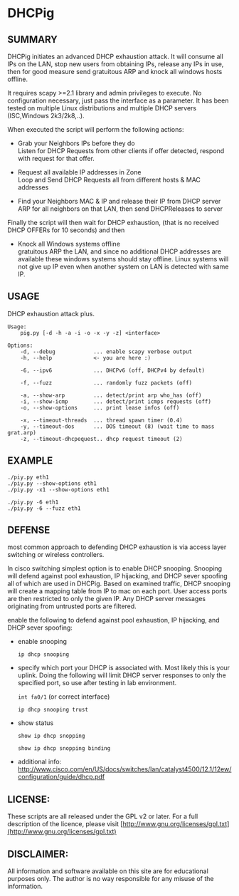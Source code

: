 DHCPig
======


SUMMARY
-------

DHCPig initiates an advanced DHCP exhaustion attack. It will consume all IPs on the LAN, stop new users from obtaining IPs,
release any IPs in use, then for good measure send gratuitous ARP and knock all windows hosts offline.

It requires scapy >=2.1 library and admin privileges to execute. No configuration necessary, just pass the interface as 
a parameter. It has been tested on multiple Linux distributions and multiple DHCP servers (ISC,Windows 2k3/2k8,..).


When executed the script will perform the following actions:

* Grab your Neighbors IPs before they do   
	Listen for DHCP Requests from other clients if offer detected, respond with request for that offer.   

* Request all available IP addresses in Zone   
	Loop and Send DHCP Requests all from different hosts & MAC addresses  

* Find your Neighbors MAC & IP and release their IP from DHCP server   
	ARP for all neighbors on that LAN, then send DHCPReleases to server   
	

Finally the script will then wait for DHCP exhaustion, (that is no received DHCP OFFERs for 10 seconds)  and then 


* Knock all Windows systems offline   
	gratuitous ARP the LAN, and since no additional DHCP addresses are available these windows systems should stay 
offline.  Linux systems will not give up IP even when another system on LAN is detected with same IP.


USAGE
-----
DHCP exhaustion attack plus.   


	Usage:
	    pig.py [-d -h -a -i -o -x -y -z] <interface>
	  
	Options:
	    -d, --debug            ... enable scapy verbose output
	    -h, --help             <- you are here :)
	    
	    -6, --ipv6             ... DHCPv6 (off, DHCPv4 by default)
	    
	    -f, --fuzz             ... randomly fuzz packets (off)
	    
	    -a, --show-arp         ... detect/print arp who_has (off)
	    -i, --show-icmp        ... detect/print icmps requests (off)
	    -o, --show-options     ... print lease infos (off)
	    
	    -x, --timeout-threads  ... thread spawn timer (0.4)
	    -y, --timeout-dos      ... DOS timeout (8) (wait time to mass grat.arp)
	    -z, --timeout-dhcpequest.. dhcp request timeout (2)


EXAMPLE
-------

    ./piy.py eth1
    ./piy.py --show-options eth1
    ./piy.py -x1 --show-options eth1
    
    ./piy.py -6 eth1
    ./piy.py -6 --fuzz eth1



DEFENSE
-------

most common approach to defending DHCP exhaustion is via access layer switching or wireless controllers.  

In cisco switching simplest option is to enable DHCP snooping.  Snooping will defend against pool exhaustion,
IP hijacking, and DHCP sever spoofing  all of which are used in DHCPig.   Based on examined traffic, DHCP 
snooping will create a mapping table from IP to mac on each port.  User access ports are then restricted to only 
the given IP.  Any DHCP server messages originating from untrusted ports are filtered.


enable the following to defend against pool exhaustion, IP hijacking, and DHCP sever spoofing:

* enable snooping 

    `ip dhcp snooping`
    
* specify which port your DHCP is associated with.  Most likely this is your uplink.  Doing the following will 
limit DHCP server responses to only the specified port, so use after testing in lab environment.

    `int fa0/1`  (or correct interface)

    `ip dhcp snooping trust`

* show status

    `show ip dhcp snopping`

    `show ip dhcp snopping binding`


* additional info:
http://www.cisco.com/en/US/docs/switches/lan/catalyst4500/12.1/12ew/configuration/guide/dhcp.pdf



LICENSE:
--------
These scripts are all released under the GPL v2 or later.  For a full description of the licence, 
please visit [http://www.gnu.org/licenses/gpl.txt](http://www.gnu.org/licenses/gpl.txt)

DISCLAIMER:
---------
All information and software available on this site are for educational purposes only. The author 
is no way responsible for any misuse of the information.  


